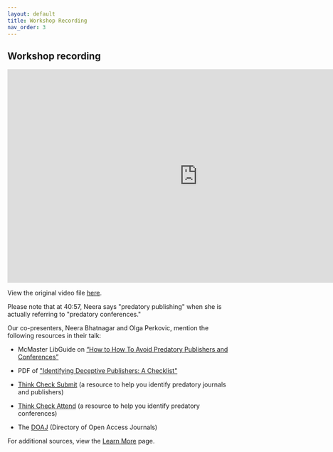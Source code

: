 ```yaml
---
layout: default
title: Workshop Recording
nav_order: 3
---
```


## Workshop recording

<iframe height="480" width="853" allowfullscreen frameborder=0 src="https://echo360.ca/media/414bfe00-215e-4887-a12d-a7d37babf2d3/public"></iframe>

View the original video file [here](https://echo360.ca/media/414bfe00-215e-4887-a12d-a7d37babf2d3/public).

Please note that at 40:57, Neera says "predatory publishing" when she is actually referring to "predatory conferences."

Our co-presenters, Neera Bhatnagar and Olga Perkovic, mention the following resources in their talk:

- McMaster LibGuide on [“How to How To Avoid Predatory Publishers and Conferences”](https://libguides.mcmaster.ca/predatorypublishing)

- PDF of ["Identifying Deceptive Publishers: A Checklist"](https://libguides.mcmaster.ca/ld.php?content_id=36114576)

- [Think Check Submit](https://thinkchecksubmit.org/) (a resource to help you identify predatory journals and publishers)

- [Think Check Attend](https://thinkcheckattend.org/) (a resource to help you identify predatory conferences)

- The [DOAJ](https://doaj.org/) (Directory of Open Access Journals)



For additional sources, view the [Learn More](learn-more) page. 
